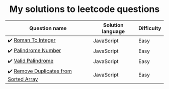 <h1 align="center">My solutions to leetcode questions</h1>

| Question name                                                                                                               | Solution language | Difficulty |
| --------------------------------------------------------------------------------------------------------------------------- | ----------------- | ---------- |
| :heavy_check_mark: [Roman To Integer](https://leetcode.com/problems/roman-to-integer/)                                      | JavaScript        | Easy       |
| :heavy_check_mark: [Palindrome Number](https://leetcode.com/problems/palindrome-number/)                                    | JavaScript        | Easy       |
| :heavy_check_mark: [Valid Palindrome](https://leetcode.com/problems/valid-palindrome/)                                      | JavaScript        | Easy       |
| :heavy_check_mark: [Remove Duplicates from Sorted Array](https://leetcode.com/problems/remove-duplicates-from-sorted-array) | JavaScript        | Easy       |
